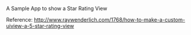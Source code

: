 A Sample App to show a Star Rating View

Reference:
http://www.raywenderlich.com/1768/how-to-make-a-custom-uiview-a-5-star-rating-view
